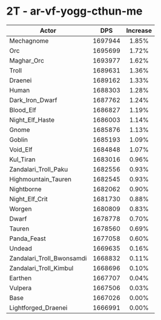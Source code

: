 # 2T - ar-vf-yogg-cthun-me
| Actor | DPS | Increase |
|---|:---:|:---:|
|Mechagnome|1697944|1.85%|
|Orc|1695699|1.72%|
|Maghar_Orc|1693977|1.62%|
|Troll|1689631|1.36%|
|Draenei|1689162|1.33%|
|Human|1688303|1.28%|
|Dark_Iron_Dwarf|1687762|1.24%|
|Blood_Elf|1686827|1.19%|
|Night_Elf_Haste|1686003|1.14%|
|Gnome|1685876|1.13%|
|Goblin|1685193|1.09%|
|Void_Elf|1684848|1.07%|
|Kul_Tiran|1683016|0.96%|
|Zandalari_Troll_Paku|1682556|0.93%|
|Highmountain_Tauren|1682545|0.93%|
|Nightborne|1682062|0.90%|
|Night_Elf_Crit|1681730|0.88%|
|Worgen|1680809|0.83%|
|Dwarf|1678778|0.70%|
|Tauren|1678560|0.69%|
|Panda_Feast|1677058|0.60%|
|Undead|1669635|0.16%|
|Zandalari_Troll_Bwonsamdi|1668832|0.11%|
|Zandalari_Troll_Kimbul|1668696|0.10%|
|Earthen|1667707|0.04%|
|Vulpera|1667506|0.03%|
|Base|1667026|0.00%|
|Lightforged_Draenei|1666991|0.00%|
